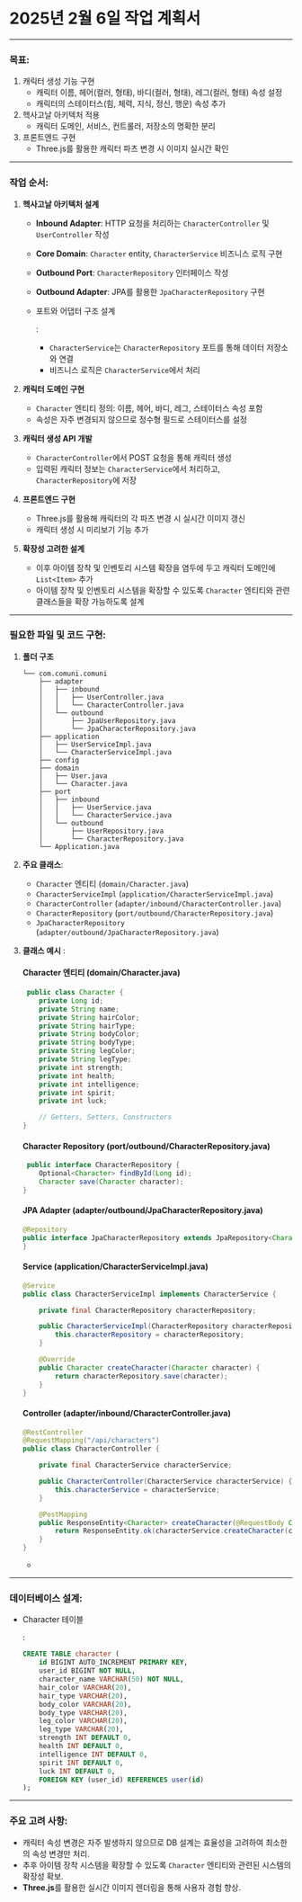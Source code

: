 # **2025년 2월 6일 작업 계획서**

------

### **목표**:

1. 캐릭터 생성 기능 구현
   - 캐릭터 이름, 헤어(컬러, 형태), 바디(컬러, 형태), 레그(컬러, 형태) 속성 설정
   - 캐릭터의 스테이터스(힘, 체력, 지식, 정신, 행운) 속성 추가
2. 헥사고날 아키텍처 적용
   - 캐릭터 도메인, 서비스, 컨트롤러, 저장소의 명확한 분리
3. 프론트엔드 구현
   - Three.js를 활용한 캐릭터 파츠 변경 시 이미지 실시간 확인

------

### **작업 순서**:

1. **헥사고날 아키텍처 설계**

   - **Inbound Adapter**: HTTP 요청을 처리하는 `CharacterController` 및 `UserController` 작성

   - **Core Domain**: `Character` entity, `CharacterService` 비즈니스 로직 구현

   - **Outbound Port**: `CharacterRepository` 인터페이스 작성

   - **Outbound Adapter**: JPA를 활용한 `JpaCharacterRepository` 구현

   - 포트와 어댑터 구조 설계

     :

     - `CharacterService`는 `CharacterRepository` 포트를 통해 데이터 저장소와 연결
     - 비즈니스 로직은 `CharacterService`에서 처리

2. **캐릭터 도메인 구현**

   - `Character` 엔티티 정의: 이름, 헤어, 바디, 레그, 스테이터스 속성 포함
   - 속성은 자주 변경되지 않으므로 정수형 필드로 스테이터스를 설정

3. **캐릭터 생성 API 개발**

   - `CharacterController`에서 POST 요청을 통해 캐릭터 생성
   - 입력된 캐릭터 정보는 `CharacterService`에서 처리하고, `CharacterRepository`에 저장

4. **프론트엔드 구현**

   - Three.js를 활용해 캐릭터의 각 파츠 변경 시 실시간 이미지 갱신
   - 캐릭터 생성 시 미리보기 기능 추가

5. **확장성 고려한 설계**

   - 이후 아이템 장착 및 인벤토리 시스템 확장을 염두에 두고 캐릭터 도메인에 `List<Item>` 추가
   - 아이템 장착 및 인벤토리 시스템을 확장할 수 있도록 `Character` 엔티티와 관련 클래스들을 확장 가능하도록 설계

------

### **필요한 파일 및 코드 구현**:

1. **폴더 구조**

   ```plaintext
   └── com.comuni.comuni
       ├── adapter
       │   ├── inbound
       │   │   ├── UserController.java
       │   │   └── CharacterController.java
       │   └── outbound
       │       ├── JpaUserRepository.java
       │       └── JpaCharacterRepository.java
       ├── application
       │   ├── UserServiceImpl.java
       │   └── CharacterServiceImpl.java
       ├── config
       ├── domain
       │   ├── User.java
       │   └── Character.java
       ├── port
       │   ├── inbound
       │   │   ├── UserService.java
       │   │   └── CharacterService.java
       │   └── outbound
       │       ├── UserRepository.java
       │       └── CharacterRepository.java
       └── Application.java
   ```

2. **주요 클래스**:

   - `Character` 엔티티 (`domain/Character.java`)
   - `CharacterServiceImpl` (`application/CharacterServiceImpl.java`)
   - `CharacterController` (`adapter/inbound/CharacterController.java`)
   - `CharacterRepository` (`port/outbound/CharacterRepository.java`)
   - `JpaCharacterRepository` (`adapter/outbound/JpaCharacterRepository.java`)

3. **클래스 예시** :

   #### **Character 엔티티 (domain/Character.java)**

   ```java
    public class Character {
       private Long id;
       private String name;
       private String hairColor;
       private String hairType;
       private String bodyColor;
       private String bodyType;
       private String legColor;
       private String legType;
       private int strength;
       private int health;
       private int intelligence;
       private int spirit;
       private int luck;
   
       // Getters, Setters, Constructors
   }
   ```

   #### **Character Repository (port/outbound/CharacterRepository.java)**

   ```java
    public interface CharacterRepository {
       Optional<Character> findById(Long id);
       Character save(Character character);
   }
   ```

   #### **JPA Adapter (adapter/outbound/JpaCharacterRepository.java)**

   ```java
   @Repository
   public interface JpaCharacterRepository extends JpaRepository<Character, Long>, CharacterRepository {
   }
   ```

   #### **Service (application/CharacterServiceImpl.java)**

   ```java
   @Service
   public class CharacterServiceImpl implements CharacterService {
   
       private final CharacterRepository characterRepository;
   
       public CharacterServiceImpl(CharacterRepository characterRepository) {
           this.characterRepository = characterRepository;
       }
   
       @Override
       public Character createCharacter(Character character) {
           return characterRepository.save(character);
       }
   }
   ```

   #### **Controller (adapter/inbound/CharacterController.java)**

   ```java
   @RestController
   @RequestMapping("/api/characters")
   public class CharacterController {
   
       private final CharacterService characterService;
   
       public CharacterController(CharacterService characterService) {
           this.characterService = characterService;
       }
   
       @PostMapping
       public ResponseEntity<Character> createCharacter(@RequestBody Character character) {
           return ResponseEntity.ok(characterService.createCharacter(character));
       }
   }
   ```

   - 

------

### **데이터베이스 설계**:

- Character 테이블

  :

  ```sql
  CREATE TABLE character (
      id BIGINT AUTO_INCREMENT PRIMARY KEY,
      user_id BIGINT NOT NULL,
      character_name VARCHAR(50) NOT NULL,
      hair_color VARCHAR(20),
      hair_type VARCHAR(20),
      body_color VARCHAR(20),
      body_type VARCHAR(20),
      leg_color VARCHAR(20),
      leg_type VARCHAR(20),
      strength INT DEFAULT 0,
      health INT DEFAULT 0,
      intelligence INT DEFAULT 0,
      spirit INT DEFAULT 0,
      luck INT DEFAULT 0,
      FOREIGN KEY (user_id) REFERENCES user(id)
  );
  ```

------

### **주요 고려 사항**:

- 캐릭터 속성 변경은 자주 발생하지 않으므로 DB 설계는 효율성을 고려하여 최소한의 속성 변경만 처리.
- 추후 아이템 장착 시스템을 확장할 수 있도록 `Character` 엔티티와 관련된 시스템의 확장성 확보.
- **Three.js**를 활용한 실시간 이미지 렌더링을 통해 사용자 경험 향상.